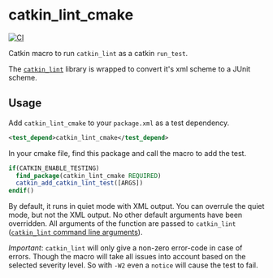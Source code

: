 # catkin_lint_cmake

[![CI](https://github.com/tue-robotics/catkin_lint_cmake/actions/workflows/main.yml/badge.svg)](https://github.com/tue-robotics/catkin_lint_cmake/actions/workflows/main.yml)

Catkin macro to run `catkin_lint` as a catkin `run_test`.

The [`catkin_lint`](https://github.com/fkie/catkin_lint) library is wrapped to convert it's xml scheme to a JUnit scheme.

## Usage

Add `catkin_lint_cmake` to your `package.xml` as a test dependency.

```xml
<test_depend>catkin_lint_cmake</test_depend>
```

In your cmake file, find this package and call the macro to add the test.

```cmake
if(CATKIN_ENABLE_TESTING)
  find_package(catkin_lint_cmake REQUIRED)
  catkin_add_catkin_lint_test([ARGS])
endif()
```

By default, it runs in quiet mode with XML output. You can overrule the quiet mode, but not the XML output. No other default arguments have been overridden.
All arguments of the function are passed to `catkin_lint` ([`catkin_lint` command line arguments](https://fkie.github.io/catkin_lint/usage/)).

_Important_: `catkin_lint` will only give a non-zero error-code in case of errors.
Though the macro will take all issues into account based on the selected severity level.
So with `-W2` even a `notice` will cause the test to fail.
